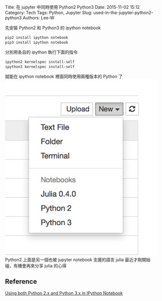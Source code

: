 Title: 在 jupyter 中同時使用 Python2 Python3
Date: 2015-11-02 15:12
Category: Tech
Tags: Python, Jupyter
Slug: used-in-the-jupyter-python2-python3
Authors: Lee-W

先安裝 Python2 和 Python3 的 ipython notebook

```shell
pip2 install ipython notebook
pip3 install ipython notebook
```

分別用各自的 ipython 執行下面的指令

```shell
ipython2 kernelspec install-self
ipython3 kernelspec install-self
```
<!--more-->

就能在 ipython notebook 裡面同時使用兩種版本的 Python 了
![1_jupyter](/images/posts-image/2015-11-02-used-in-the-jupyter-python2-python3/IxopQfG.png)
Python2 上面是另一個也被 jupyter notebook 支援的語言 julia
最近才剛開始碰，有機會再來分享 julia 的心得

## Reference

[Using both Python 2.x and Python 3.x in IPython Notebook](http://stackoverflow.com/questions/30492623/using-both-python-2-x-and-python-3-x-in-ipython-notebook)
